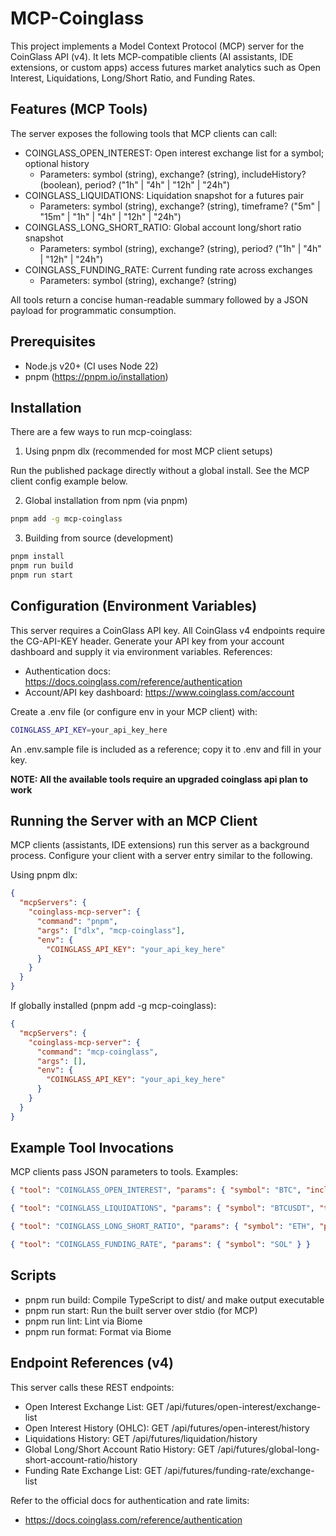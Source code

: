 # MCP-Coinglass

This project implements a Model Context Protocol (MCP) server for the CoinGlass API (v4). It lets MCP-compatible clients (AI assistants, IDE extensions, or custom apps) access futures market analytics such as Open Interest, Liquidations, Long/Short Ratio, and Funding Rates.

## Features (MCP Tools)

The server exposes the following tools that MCP clients can call:

- COINGLASS_OPEN_INTEREST: Open interest exchange list for a symbol; optional history
  - Parameters: symbol (string), exchange? (string), includeHistory? (boolean), period? ("1h" | "4h" | "12h" | "24h")
- COINGLASS_LIQUIDATIONS: Liquidation snapshot for a futures pair
  - Parameters: symbol (string), exchange? (string), timeframe? ("5m" | "15m" | "1h" | "4h" | "12h" | "24h")
- COINGLASS_LONG_SHORT_RATIO: Global account long/short ratio snapshot
  - Parameters: symbol (string), exchange? (string), period? ("1h" | "4h" | "12h" | "24h")
- COINGLASS_FUNDING_RATE: Current funding rate across exchanges
  - Parameters: symbol (string), exchange? (string)

All tools return a concise human-readable summary followed by a JSON payload for programmatic consumption.

## Prerequisites

- Node.js v20+ (CI uses Node 22)
- pnpm (https://pnpm.io/installation)

## Installation

There are a few ways to run mcp-coinglass:

1) Using pnpm dlx (recommended for most MCP client setups)

Run the published package directly without a global install. See the MCP client config example below.

2) Global installation from npm (via pnpm)

```bash
pnpm add -g mcp-coinglass
```

3) Building from source (development)

```bash
pnpm install
pnpm run build
pnpm run start
```

## Configuration (Environment Variables)

This server requires a CoinGlass API key. All CoinGlass v4 endpoints require the CG-API-KEY header. Generate your API key from your account dashboard and supply it via environment variables. References:

- Authentication docs: https://docs.coinglass.com/reference/authentication
- Account/API key dashboard: https://www.coinglass.com/account

Create a .env file (or configure env in your MCP client) with:

```bash
COINGLASS_API_KEY=your_api_key_here
```

An .env.sample file is included as a reference; copy it to .env and fill in your key.

**NOTE: All the available tools require an upgraded coinglass api plan to work**

## Running the Server with an MCP Client

MCP clients (assistants, IDE extensions) run this server as a background process. Configure your client with a server entry similar to the following.

Using pnpm dlx:

```json
{
  "mcpServers": {
    "coinglass-mcp-server": {
      "command": "pnpm",
      "args": ["dlx", "mcp-coinglass"],
      "env": {
        "COINGLASS_API_KEY": "your_api_key_here"
      }
    }
  }
}
```

If globally installed (pnpm add -g mcp-coinglass):

```json
{
  "mcpServers": {
    "coinglass-mcp-server": {
      "command": "mcp-coinglass",
      "args": [],
      "env": {
        "COINGLASS_API_KEY": "your_api_key_here"
      }
    }
  }
}
```

## Example Tool Invocations

MCP clients pass JSON parameters to tools. Examples:

```json
{ "tool": "COINGLASS_OPEN_INTEREST", "params": { "symbol": "BTC", "includeHistory": true, "period": "24h" } }
```

```json
{ "tool": "COINGLASS_LIQUIDATIONS", "params": { "symbol": "BTCUSDT", "timeframe": "4h" } }
```

```json
{ "tool": "COINGLASS_LONG_SHORT_RATIO", "params": { "symbol": "ETH", "period": "1h" } }
```

```json
{ "tool": "COINGLASS_FUNDING_RATE", "params": { "symbol": "SOL" } }
```

## Scripts

- pnpm run build: Compile TypeScript to dist/ and make output executable
- pnpm run start: Run the built server over stdio (for MCP)
- pnpm run lint: Lint via Biome
- pnpm run format: Format via Biome

## Endpoint References (v4)

This server calls these REST endpoints:

- Open Interest Exchange List: GET /api/futures/open-interest/exchange-list
- Open Interest History (OHLC): GET /api/futures/open-interest/history
- Liquidations History: GET /api/futures/liquidation/history
- Global Long/Short Account Ratio History: GET /api/futures/global-long-short-account-ratio/history
- Funding Rate Exchange List: GET /api/futures/funding-rate/exchange-list

Refer to the official docs for authentication and rate limits:

- https://docs.coinglass.com/reference/authentication
